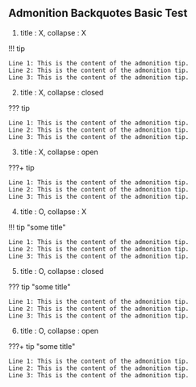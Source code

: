 ## Admonition Backquotes Basic Test

1. title : X, collapse : X

!!! tip

    Line 1: This is the content of the admonition tip.
    Line 2: This is the content of the admonition tip.
    Line 3: This is the content of the admonition tip.

2. title : X, collapse : closed

??? tip

    Line 1: This is the content of the admonition tip.
    Line 2: This is the content of the admonition tip.
    Line 3: This is the content of the admonition tip.

3. title : X, collapse : open

???+ tip

    Line 1: This is the content of the admonition tip.
    Line 2: This is the content of the admonition tip.
    Line 3: This is the content of the admonition tip.

4. title : O, collapse : X

!!! tip "some title"

    Line 1: This is the content of the admonition tip.
    Line 2: This is the content of the admonition tip.
    Line 3: This is the content of the admonition tip.

5. title : O, collapse : closed

??? tip "some title"

    Line 1: This is the content of the admonition tip.
    Line 2: This is the content of the admonition tip.
    Line 3: This is the content of the admonition tip.

6. title : O, collapse : open

???+ tip "some title"

    Line 1: This is the content of the admonition tip.
    Line 2: This is the content of the admonition tip.
    Line 3: This is the content of the admonition tip.
